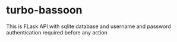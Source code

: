 # turbo-bassoon
This is FLask API with sqlite database and username and password authentication required before any action
